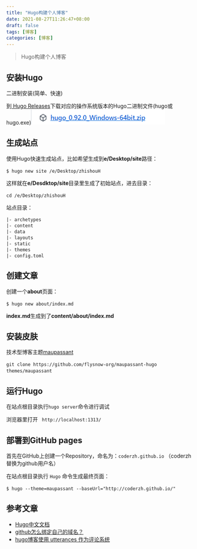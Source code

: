 ```yaml
---
title: "Hugo构建个人博客"
date: 2021-08-27T11:26:47+08:00
draft: false
tags: [博客]
categories: [博客]
---
```


> Hugo构建个人博客

## 安装Hugo

二进制安装(简单、快速)

到[ Hugo Releases](https://github.com/gohugoio/hugo/releases)下载对应的操作系统版本的Hugo二进制文件(hugo或hugo.exe)![微信截图_20220125175915](Hugo构建个人博客.assets/微信截图_20220125175915.png)

## 生成站点

使用Hugo快速生成站点，比如希望生成到**e/Desktop/site**路径：

`$ hugo new site /e/Desktop/zhishouH`

这样就在**e/Desdktop/site**目录里生成了初始站点，进去目录：

`cd /e/Desktop/zhishouH`

站点目录：
```
|- archetypes
|- content
|- data
|- layouts
|- static
|- themes
|- config.toml
```

## 创建文章

创建一个**about**页面：

`$ hugo new about/index.md`

**index.md**生成到了**content/about/index.md**

## 安装皮肤

技术型博客主题[maupassant](https://github.com/flysnow-org/maupassant-hugo)

`git clone https://github.com/flysnow-org/maupassant-hugo themes/maupassant`

## 运行Hugo

在站点根目录执行`hugo server`命令进行调试

浏览器里打开 ` http://localhost:1313/`

## 部署到GitHub pages

首先在GitHub上创建一个Repository，命名为：`coderzh.github.io` （coderzh替换为github用户名）

在站点根目录执行 `Hugo` 命令生成最终页面：

`$ hugo --theme=maupassant --baseUrl="http://coderzh.github.io/"`

## 参考文章

- [Hugo中文文档](https://www.gohugo.org/)
- [github怎么绑定自己的域名？](https://www.zhihu.com/question/31377141/answer/384465402)
- [hugo博客使用 utterances 作为评论系统](https://cloud.tencent.com/developer/article/1834230)

